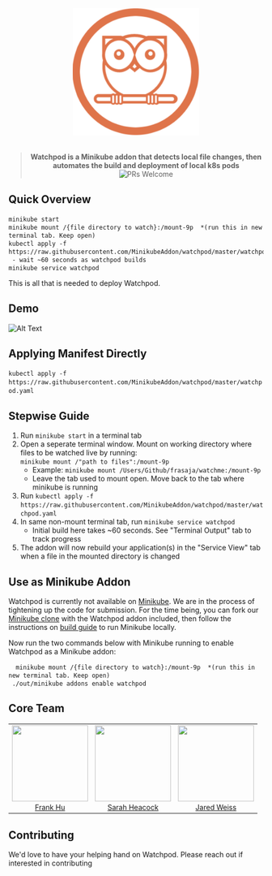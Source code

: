 <div align="center">
  <a href="https://github.com/MinikubeAddon/watchpod">
    <img height="250" width="250" src="https://github.com/MinikubeAddon/watchpod/blob/master/watchpodLogo.png">
  </a>
  <br>
  <br>
                                                                                                              
                                                                                                              
 > **Watchpod is a Minikube addon that detects local file changes, then automates the build and deployment of local k8s pods**  
![PRs Welcome](https://img.shields.io/badge/PRs-welcome-brightgreen.svg) 
</div> 





[Minikube]: https://github.com/kubernetes/minikube
[Minikube clone]: https://github.com/MinikubeAddon/minikube
[build guide]: https://github.com/kubernetes/minikube/blob/master/docs/contributors/build_guide.md

## Quick Overview

```
minikube start
minikube mount /{file directory to watch}:/mount-9p  *(run this in new terminal tab. Keep open)
kubectl apply -f https://raw.githubusercontent.com/MinikubeAddon/watchpod/master/watchpod.yaml
 - wait ~60 seconds as watchpod builds
minikube service watchpod
```

This is all that is needed to deploy Watchpod.

## Demo
![Alt Text](https://github.com/MinikubeAddon/watchpod/blob/master/watchpod.gif)

## Applying Manifest Directly 
`kubectl apply -f https://raw.githubusercontent.com/MinikubeAddon/watchpod/master/watchpod.yaml`


## Stepwise Guide
1. Run `minikube start` in a terminal tab
2. Open a seperate terminal window. Mount on working directory where files to be watched live by running:  
`minikube mount /"path to files":/mount-9p`  
   * Example: `minikube mount /Users/Github/frasaja/watchme:/mount-9p`  
   * Leave the tab used to mount open. Move back to the tab where minikube is running  
3. Run `kubectl apply -f https://raw.githubusercontent.com/MinikubeAddon/watchpod/master/watchpod.yaml`
4. In same non-mount terminal tab, run `minikube service watchpod`
   * Initial build here takes ~60 seconds. See "Terminal Output" tab to track progress
5. The addon will now rebuild your application(s) in the "Service View" tab when a file in the mounted directory is changed


## Use as Minikube Addon

Watchpod is currently not available on [Minikube]. We are in the process of tightening up the code for submission.
For the time being, you can fork our [Minikube clone] with the Watchpod addon included, then follow the instructions on [build guide] to run Minikube locally.  

Now run the two commands below with Minikube running to enable Watchpod as a Minikube addon:

```
  minikube mount /{file directory to watch}:/mount-9p  *(run this in new terminal tab. Keep open)
 ./out/minikube addons enable watchpod
```


<h2>Core Team</h2> 
 <table> 
  <tbody> 
   <tr> 
    <td align="center" valign="top"> 
     <img width="150" height="150" src="https://github.com/ASimpleHuman.png?s=150"> 
     <br>
     <a href="https://github.com/ASimpleHuman"> Frank Hu </a>
     <br>
     <!-- <a href="https://www.linkedin.com/in/frankjunhu/"> LinkedIn </a> --> 
    </td>
    <td align="center" valign="top"> 
     <img width="150" height="150" src="https://github.com/sarahheacock.png?s=150"> 
     <br>
     <a href="https://github.com/sarahheacock"> Sarah Heacock </a>
     <br>
     <!-- <a href="https://www.linkedin.com/in/sarah-heacock-ab8677126"/> LinkedIn </a> -->  
    </td>
    <td align="center" valign="top"> 
     <img width="150" height="150" src="https://github.com/jmw1493.png?s=150"> 
     <br>
     <a href="https://github.com/jmw1493"> Jared Weiss </a> 
     <br>
     <!-- <a href="https://www.linkedin.com/in/jaredmweiss/"> LinkedIn </a> --> 
    </td>
   </tr> 
  </tbody> 
 </table> 
 
## Contributing

We'd love to have your helping hand on Watchpod. Please reach out if interested in contributing

